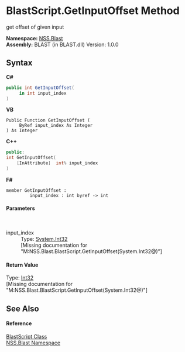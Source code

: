 # BlastScript.GetInputOffset Method 
 

get offset of given input

**Namespace:**&nbsp;<a href="88b55311-4a89-0894-e27a-e157e443c7f7.md">NSS.Blast</a><br />**Assembly:**&nbsp;BLAST (in BLAST.dll) Version: 1.0.0

## Syntax

**C#**<br />
``` C#
public int GetInputOffset(
	 in int input_index
)
```

**VB**<br />
``` VB
Public Function GetInputOffset ( 
	 ByRef input_index As Integer
) As Integer
```

**C++**<br />
``` C++
public:
int GetInputOffset(
	[InAttribute]  int% input_index
)
```

**F#**<br />
``` F#
member GetInputOffset : 
         input_index : int byref -> int 

```


#### Parameters
&nbsp;<dl><dt>input_index</dt><dd>Type: <a href="https://docs.microsoft.com/dotnet/api/system.int32" target="_blank" rel="noopener noreferrer">System.Int32</a><br />\[Missing <param name="input_index"/> documentation for "M:NSS.Blast.BlastScript.GetInputOffset(System.Int32@)"\]</dd></dl>

#### Return Value
Type: <a href="https://docs.microsoft.com/dotnet/api/system.int32" target="_blank" rel="noopener noreferrer">Int32</a><br />\[Missing <returns> documentation for "M:NSS.Blast.BlastScript.GetInputOffset(System.Int32@)"\]

## See Also


#### Reference
<a href="701ebde6-515e-1fd5-a11a-526716112a12.md">BlastScript Class</a><br /><a href="88b55311-4a89-0894-e27a-e157e443c7f7.md">NSS.Blast Namespace</a><br />